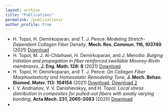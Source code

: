 ```yaml
---
layout: archive
title: "Publications"
permalink: /publications/
author_profile: true
---
```


* H. Topol, H. Demirkoparan, and T. J. Pence: _Modeling Stretch-Dependent Collagen Fiber Density_, **Mech. Res. Commun. 116, 103740** (2021) [Download](https://doi.org/10.1016/j.mechrescom.2021.103740)
* H. Topol, M. J. Al-Chlaihawi, H. Demirkoparan, and J. Merodio: _Bulging initiation and propagation in fiber reinforced swellable Mooney-Rivlin membranes_, **J. Eng. Math. 128: 8** (2021) [Download](https://doi.org/10.1007/s10665-021-10123-5)
* H. Topol, H. Demirkoparan, and T. J. Pence: _On Collagen Fiber Morphoelasticity and Homeostatic Remodeling Tone_, **J. Mech. Behav. Biomed. Mater. 113: 104154** (2021) [Download](https://doi.org/10.1016/j.jmbbm.2020.104154), [Download 2](https://pubmed.ncbi.nlm.nih.gov/33158790/)
* I. V. Andrianov, V. V. Danishevskyy, and H. Topol: _Local stress distribution in composites for pulled-out fibers with axially varying bonding_, **Acta Mech. 231, 2065-2083** (2020) [Download](https://doi.org/10.1007/s00707-020-02634-6)
* 


